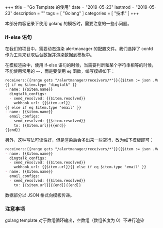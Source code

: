 +++
title = "Go Template 的使用"
date = "2019-05-23"
lastmod = "2019-05-23"
description = ""
tags = [
    "Golang"
]
categories = [
    "技术"
]
+++

本部分内容记录下使用 golang 的模板时，需要注意的一些小问题。

<!--more-->

### if-else 语句

在我们的项目中，需要动态渲染 alertmanager 的配置文件。我们选择了 confd 作为工具来获取后台数据并渲染数据到模板中。

在模板渲染中，使用 if-else 语句的时候，当需要判断和某个字符串相等的时候，不能使用常用的 `==`，而是要使用 `eq` 函数，编写模板如下：
```markdown
receivers:{{range gets "/alertmanager/receivers/*"}}{{$item := json .Value}}
{{ if eq $item.type "dingtalk" }}
- name: {{$item.name}}
  dingtalk_configs:
  - send_resolved: {{$item.resolved}}
    webhook_url: {{$item.url}}
{{ else if eq $item.type "email" }}
- name: {{$item.name}}
  email_configs:
  - send_resolved: {{$item.resolved}}
    to: {{$item.url}}{{end}}
{{end}}
```
另外，这种写法可读性好，但是渲染后会多出来一些空行，改为如下模板即可：
```markdown
receivers:{{range gets "/alertmanager/receivers/*"}}{{$item := json .Value}}{{ if eq $item.type "dingtalk" }}
- name: {{$item.name}}
  dingtalk_configs:
  - send_resolved: {{$item.resolved}}
    webhook_url: {{$item.url}}{{ else if eq $item.type "email" }}
- name: {{$item.name}}
  email_configs:
  - send_resolved: {{$item.resolved}}
    to: {{$item.url}}{{end}}{{end}}
```
数据部分以 JSON 格式向模板传递。

### 注意事项

golang template 对于数组循环输出，空数组（数组长度为 0）不进行渲染
